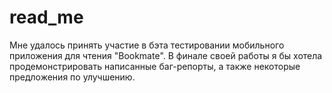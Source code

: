 # read_me

Мне удалось принять участие в бэта тестировании мобильного приложения для чтения "Bookmate". В финале своей работы я бы хотела продемонстрировать написанные баг-репорты, а также некоторые предложения по улучшению.
